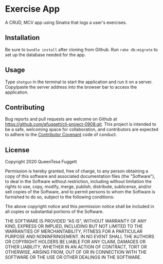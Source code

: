 # Exercise App

A CRUD, MCV app using Sinatra that logs a user's exercises.

## Installation 

Be sure to `bundle install` after cloning from Github.
Run `rake db:migrate` to set up the database needed for the app.

## Usage

Type `shotgun` in the terminal to start the application and run it on a server.
Copy/paste the server address into the browser bar to access the application.

## Contributing
Bug reports and pull requests are welcome on Github at https://github.com/qfuggett/cli-project-0908.git. 
This project is intended to be a safe, welcoming space for collaboration, and contributors are expected to adhere to the [Contributor Covenant](http://contributor-covenant.org) code of conduct.

## License

Copyright 2020 QueenTesa Fuggett

Permission is hereby granted, free of charge, to any person obtaining a copy of this software and associated documentation files (the "Software"), to deal in the Software without restriction, including without limitation the rights to use, copy, modify, merge, publish, distribute, sublicense, and/or sell copies of the Software, and to permit persons to whom the Software is furnished to do so, subject to the following conditions:

The above copyright notice and this permission notice shall be included in all copies or substantial portions of the Software.

THE SOFTWARE IS PROVIDED "AS IS", WITHOUT WARRANTY OF ANY KIND, EXPRESS OR IMPLIED, INCLUDING BUT NOT LIMITED TO THE WARRANTIES OF MERCHANTABILITY, FITNESS FOR A PARTICULAR PURPOSE AND NONINFRINGEMENT. IN NO EVENT SHALL THE AUTHORS OR COPYRIGHT HOLDERS BE LIABLE FOR ANY CLAIM, DAMAGES OR OTHER LIABILITY, WHETHER IN AN ACTION OF CONTRACT, TORT OR OTHERWISE, ARISING FROM, OUT OF OR IN CONNECTION WITH THE SOFTWARE OR THE USE OR OTHER DEALINGS IN THE SOFTWARE.
